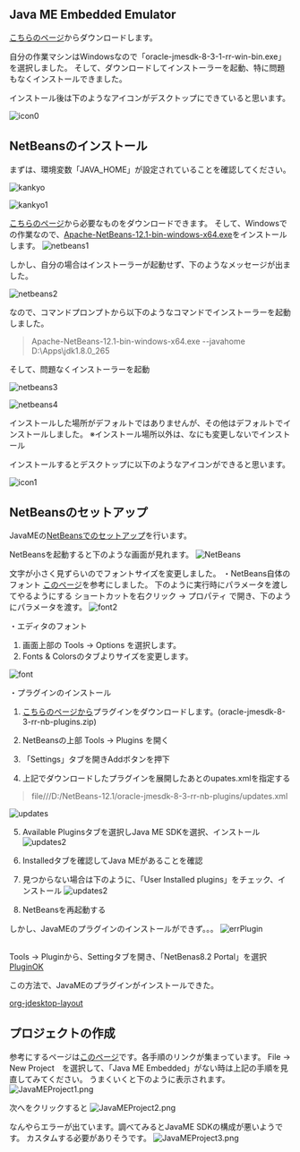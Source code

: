 ## Java ME Embedded Emulator
[こちらのページ](https://www.oracle.com/java/technologies/sdk-downloads.html)からダウンロードします。

自分の作業マシンはWindowsなので「oracle-jmesdk-8-3-1-rr-win-bin.exe」を選択しました。
そして、ダウンロードしてインストーラーを起動、特に問題もなくインストールできました。

インストール後は下のようなアイコンがデスクトップにできていると思います。

![icon0](./img/j2meEmu.png)

## NetBeansのインストール
まずは、環境変数「JAVA_HOME」が設定されていることを確認してください。

![kankyo](./img/kankyo.png)

![kankyo1](./img/javahome.png)

[こちらのページ](https://docs.oracle.com/javame/8.3/javame-dev-tool.htm)から必要なものをダウンロードできます。
そして、Windowsでの作業なので、[Apache-NetBeans-12.1-bin-windows-x64.exe](https://downloads.apache.org/netbeans/netbeans/12.1/Apache-NetBeans-12.1-bin-windows-x64.exe)をインストールします。
![netbeans1](./img/netbeans1.png)

しかし、自分の場合はインストーラーが起動せず、下のようなメッセージが出ました。

![netbeans2](./img/netbeans2.png)

なので、コマンドプロンプトから以下のようなコマンドでインストーラーを起動しました。

> Apache-NetBeans-12.1-bin-windows-x64.exe --javahome D:\Apps\jdk1.8.0_265

そして、問題なくインストーラーを起動

![netbeans3](./img/netbeans3.png)

![netbeans4](./img/netbeans4.png)


インストールした場所がデフォルトではありませんが、その他はデフォルトでインストールしました。
※インストール場所以外は、なにも変更しないでインストール

インストールするとデスクトップに以下のようなアイコンができると思います。

![icon1](./img/netbeans5.png)

## NetBeansのセットアップ
JavaMEの[NetBeansでのセットアップ](https://docs.oracle.com/javame/8.3/sdk-dev-guide/java-me-embedded-application-projects-netbeans-ide.htm#MESDD146)を行います。

NetBeansを起動すると下のような画面が見れます。
![NetBeans](./img/netbeans6.png)

文字が小さく見ずらいのでフォントサイズを変更しました。
・NetBeans自体のフォント
[このページ](http://wiki.netbeans.org/FaqFontSize)を参考にしました。
下のように実行時にパラメータを渡してやるようにする
ショートカットを右クリック -> プロパティ で開き、下のようにパラメータを渡す。
![font2](./img/netbeansFont2.png)


・エディタのフォント
1. 画面上部の Tools -> Options を選択します。
2. Fonts & Colorsのタブよりサイズを変更します。

![font](./img/netbeansFont.png)

・プラグインのインストール
1. [こちらのページから](https://www.oracle.com/java/technologies/sdk-downloads.html)プラグインをダウンロードします。(oracle-jmesdk-8-3-rr-nb-plugins.zip)

2. NetBeansの上部 Tools -> Plugins を開く

3. 「Settings」タブを開きAddボタンを押下

4. 上記でダウンロードしたプラグインを展開したあとのupates.xmlを指定する
> file///D:/NetBeans-12.1/oracle-jmesdk-8-3-rr-nb-plugins/updates.xml

![updates](./img/netbeans7.png)

5. Available Pluginsタブを選択しJava ME SDKを選択、インストール
![updates2](./img/netbeans8.png)

6. Installedタブを確認してJava MEがあることを確認

7. 見つからない場合は下のように、「User Installed plugins」をチェック、インストール
![updates2](./img/netbeans9.png)

8. NetBeansを再起動する

しかし、JavaMEのプラグインのインストールができず。。。
![errPlugin](./img/netbeansWarning1.png)

##
Tools -> Pluginから、Settingタブを開き、「NetBenas8.2 Portal」を選択
[PluginOK](./img/netbeansAddJavaME.png)

この方法で、JavaMEのプラグインがインストールできた。

[org-jdesktop-layout](http://137.254.56.27/nexus/content/groups/netbeans/org/netbeans/api/org-jdesktop-layout/RELEASE65/)

## プロジェクトの作成
参考にするページは[このページ](https://docs.oracle.com/javame/8.3/sdk-dev-guide/setting-development-environment.htm#MESDD120)です。各手順のリンクが集まっています。
File -> New Project　を選択して、「Java ME Embedded」がない時は上記の手順を見直してみてください。
うまくいくと下のように表示されます。
![JavaMEProject1.png](./img/JavaMEProject1.png)

次へをクリックすると
![JavaMEProject2.png](./img/JavaMEProject2.png)

なんやらエラーが出ています。調べてみるとJavaME SDKの構成が悪いようです。
カスタムする必要がありそうです。
![JavaMEProject3.png](./img/JavaMEProject3.png)
